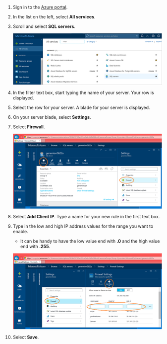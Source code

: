 
<!--
includes/sql-database-include-ip-address-22-v12portal.md

Latest Freshness check:  2016-03-21 , daleche.

As of circa 2015-09-04, the following topics might include this include:
articles/sql-database/sql-database-configure-firewall-settings.md
articles/sql-database/sql-database-connect-query.md


## Server-level firewall rules

### Add a server-level firewall rule through the new Azure portal
-->


1. Sign in to the [Azure portal](https://portal.azure.cn/).

2. In the list on the left, select **All services**. 

3. Scroll and select **SQL servers**. 
   
    ![Find your Azure SQL Database server in the portal][b21-FindServerInPortal]
5. In the filter text box, start typing the name of your server. Your row is displayed.

6. Select the row for your server. A blade for your server is displayed.

7. On your server blade, select **Settings**. 

8. Select **Firewall**. 
   
    ![Select Settings > Firewall][b31-SettingsFirewallNavig]
9. Select **Add Client IP**. Type a name for your new rule in the first text box.

10. Type in the low and high IP address values for the range you want to enable.
    
    * It can be handy to have the low value end with **.0** and the high value end with **.255**.
    
    ![Add an IP address range to allow][b41-AddRange]
11. Select **Save**.

<!-- Image references. -->

[b21-FindServerInPortal]: ./media/sql-database-include-ip-address-22-v12portal/firewall-ip-b21-v12portal-findsvr.png

[b31-SettingsFirewallNavig]: ./media/sql-database-include-ip-address-22-v12portal/firewall-ip-b31-v12portal-settingsfirewall.png

[b41-AddRange]: ./media/sql-database-include-ip-address-22-v12portal/firewall-ip-b41-v12portal-addrange.png



<!--
These includes/ files are a sequenced set, but you can pick and choose:

includes/sql-database-include-ip-address-22-v12portal.md
? includes/sql-database-include-ip-address-*.md
-->